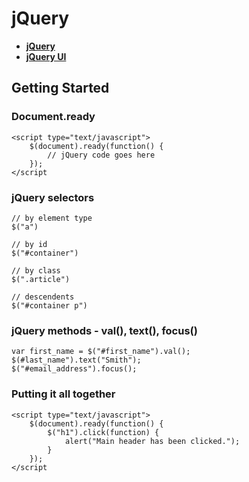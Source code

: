 # jQuery

- **<a href="https://jquery.com/" target="_blank">jQuery</a>**
- **<a href="http://jqueryui.com/" target="_blank">jQuery UI</a>**

## Getting Started

### Document.ready

	<script type="text/javascript">
		$(document).ready(function() {
			// jQuery code goes here
		});
	</script

### jQuery selectors

	// by element type
	$("a")

	// by id
	$("#container")

	// by class
	$(".article")

	// descendents
	$("#container p")

### jQuery methods - val(), text(), focus()

	var first_name = $("#first_name").val();
	$(#last_name").text("Smith");
	$("#email_address").focus();

### Putting it all together
	<script type="text/javascript">
		$(document).ready(function() {
			$("h1").click(function) {
				alert("Main header has been clicked.");
			}
		});
	</script